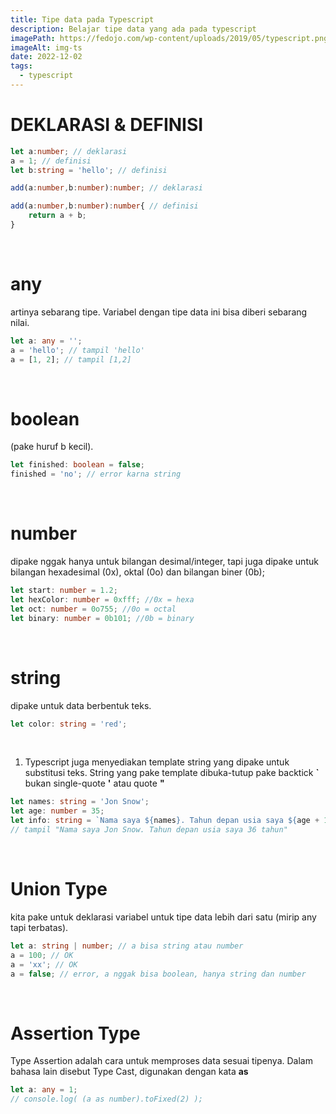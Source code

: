 ```yaml
---
title: Tipe data pada Typescript
description: Belajar tipe data yang ada pada typescript
imagePath: https://fedojo.com/wp-content/uploads/2019/05/typescript.png
imageAlt: img-ts
date: 2022-12-02
tags:
  - typescript
---
```


# DEKLARASI & DEFINISI

```ts
let a:number; // deklarasi
a = 1; // definisi
let b:string = 'hello'; // definisi

add(a:number,b:number):number; // deklarasi

add(a:number,b:number):number{ // definisi
    return a + b;
}
```

<br>

# any

artinya sebarang tipe. Variabel dengan tipe data ini bisa diberi sebarang nilai.

```ts
let a: any = '';
a = 'hello'; // tampil 'hello'
a = [1, 2]; // tampil [1,2]
```

<br>

# boolean

(pake huruf b kecil).

```ts
let finished: boolean = false;
finished = 'no'; // error karna string
```

<br>

# number

dipake nggak hanya untuk bilangan desimal/integer, tapi juga dipake untuk
bilangan hexadesimal (0x), oktal (0o) dan bilangan biner (0b);

```ts
let start: number = 1.2;
let hexColor: number = 0xfff; //0x = hexa
let oct: number = 0o755; //0o = octal
let binary: number = 0b101; //0b = binary
```

<br>

# string

dipake untuk data berbentuk teks.

```ts
let color: string = 'red';
```

<br>

1. Typescript juga menyediakan template string yang dipake untuk substitusi teks. String yang
   pake template dibuka-tutup pake backtick **`** bukan single-quote **'** atau quote **"**

```ts
let names: string = 'Jon Snow';
let age: number = 35;
let info: string = `Nama saya ${names}. Tahun depan usia saya ${age + 1} tahun`;
// tampil "Nama saya Jon Snow. Tahun depan usia saya 36 tahun"
```

<br>

# Union Type

kita pake untuk deklarasi variabel untuk tipe data lebih dari satu (mirip any tapi terbatas).

```ts
let a: string | number; // a bisa string atau number
a = 100; // OK
a = 'xx'; // OK
a = false; // error, a nggak bisa boolean, hanya string dan number
```

<br>

# Assertion Type

Type Assertion adalah cara untuk memproses data sesuai tipenya. Dalam bahasa lain disebut Type Cast, digunakan dengan kata **as**

```ts
let a: any = 1;
// console.log( (a as number).toFixed(2) );
```
